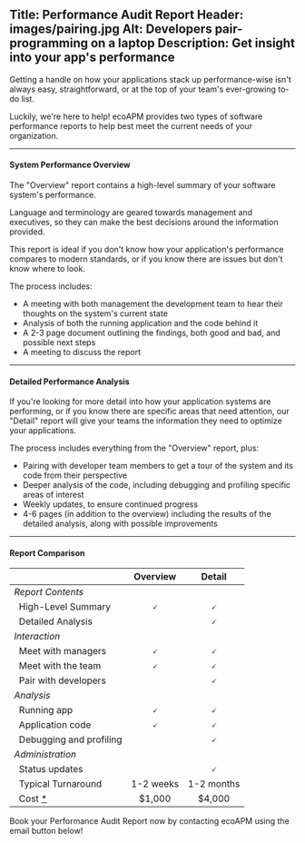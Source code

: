Title: Performance Audit Report
Header: images/pairing.jpg
Alt: Developers pair-programming on a laptop
Description: Get insight into your app's performance
---

Getting a handle on how your applications stack up performance-wise isn't always easy, straightforward, or at the top of your team's ever-growing to-do list.

Luckily, we're here to help! ecoAPM provides two types of software performance reports to help best meet the current needs of your organization.

---

#### System Performance Overview

The "Overview" report contains a high-level summary of your software system's performance.

Language and terminology are geared towards management and executives, so they can make the best decisions around the information provided.

This report is ideal if you don't know how your application's performance compares to modern standards, or if you know there are issues but don't know where to look.

The process includes:
- A meeting with both management the development team to hear their thoughts on the system's current state
- Analysis of both the running application and the code behind it
- A 2-3 page document outlining the findings, both good and bad, and possible next steps
- A meeting to discuss the report

---

#### Detailed Performance Analysis

If you're looking for more detail into how your application systems are performing, or if you know there are specific areas that need attention, our "Detail" report will give your teams the information they need to optimize your applications.

The process includes everything from the "Overview" report, plus:
- Pairing with developer team members to get a tour of the system and its code from their perspective
- Deeper analysis of the code, including debugging and profiling specific areas of interest
- Weekly updates, to ensure continued progress
- 4-6 pages (in addition to the overview) including the results of the detailed analysis, along with possible improvements

---

#### Report Comparison

| | Overview | Detail |
|---|:---:|:---:|
| *Report Contents* |
| &nbsp; High-Level Summary | 🗸 | 🗸 |
| &nbsp; Detailed Analysis | | 🗸 |
| *Interaction* |
| &nbsp; Meet with managers | 🗸 | 🗸 |
| &nbsp; Meet with the team | 🗸 | 🗸 |
| &nbsp; Pair with developers | | 🗸 |
| *Analysis* |
| &nbsp; Running app | 🗸 | 🗸 |
| &nbsp; Application code | 🗸 | 🗸 |
| &nbsp; Debugging and profiling |  | 🗸 |
| *Administration* |
| &nbsp; Status updates | | 🗸 |
| &nbsp; Typical Turnaround | 1-2 weeks | 1-2 months |
| &nbsp; Cost [*](/about/rates) | $1,000 | $4,000 |

Book your Performance Audit Report now by contacting ecoAPM using the email button below!